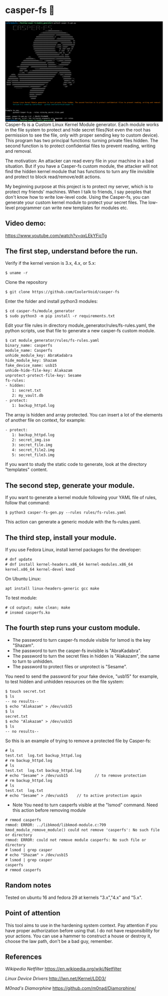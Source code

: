 # casper-fs 👻
<img align="center" src="https://github.com/CoolerVoid/casper-fs/blob/main/doc/Screenshot_9.png?raw=true">
Casper-fs is a Custom Linux Kernel Module generator. Each module works in the file system to protect and hide secret files(Not even the root has permission to see the file, only with proper sending key to custom device).
This program has two principal functions: turning private files hidden. The second function is to protect confidential files to prevent reading, writing and removal.

The motivation: An attacker can read every file in your machine in a bad situation. But if you have a Casper-fs custom module, 
the attacker will not find the hidden kernel module that has functions to turn any file invisible and protect to block read/remove/edit actions.

My beginning purpose at this project is to protect my server, which is to protect my friends' machines.
When I talk to friends, I say peoples that don't know how to write low-level code. Using the Casper-fs, you can 
generate your custom kernel module to protect your secret files. The low-level programmer can write new templates for modules etc.

## Video demo:
https://www.youtube.com/watch?v=qxLEkYFicTg


The first step, understand before the run.
--

Verify if the kernel version is 3.x, 4.x, or 5.x:
```
$ uname -r
```

Clone the repository
```
$ git clone https://github.com/CoolerVoid/casper-fs
```

Enter the folder and install python3 modules:
```
$ cd casper-fs/module_generator
$ sudo python3 -m pip install -r requirements.txt
```

Edit your file rules in directory module_generator/rules/fs-rules.yaml, the python scripts, use that file to generate a new casper-fs custom module.

```
$ cat module_generator/rules/fs-rules.yaml
binary_name: casperfs
module_name: Casperfs
unhide_module_key: AbraKadabra
hide_module_key: Shazam
fake_device_name: usb15
unhide-hide-file-key: Alakazam
unprotect-protect-file-key: Sesame 
fs-rules: 
- hidden: 
   1: secret.txt
   2: my_vault.db
- protect:
   1: backup_httpd.log
```
The array is hidden and array protected. You can insert a lot of the elements of another file on context, for example:
```
- protect:
   1: backup_httpd.log
   2: secret_img.iso
   3: secret_file.img
   4: secret_file2.img
   5: secret_file3.img
```
If you want to study the static code to generate, look at the directory "templates" content.

The second step, generate your module.
--

If you want to generate a kernel module following your YAML file of rules, follow that command:

```
$ python3 casper-fs-gen.py --rules rules/fs-rules.yaml
```
This action can generate a generic module with the fs-rules.yaml.


The third step, install your module.
--

If you use Fedora Linux, install kernel packages for the developer:
```
# dnf update
# dnf install kernel-headers.x86_64 kernel-modules.x86_64 kernel.x86_64 kernel-devel kmod
```
On Ubuntu Linux:
```
apt install linux-headers-generic gcc make
```
To test module:
```
# cd output; make clean; make
# insmod casperfs.ko
```


The fourth step runs your custom module.
--

* The password to turn casper-fs module visible for lsmod is the key "Shazam".
* The password to turn the casper-fs invisible is "AbraKadabra".
* The password to turn the secret files in hidden is "Alakazam", the same to turn to unhidden.
* The password to protect files or unprotect is "Sesame".

You need to send the password for your fake device, "usb15" for example, to test hidden and unhidden resources on the file system:
```
$ touch secret.txt
$ ls
-- no results--
$ echo "Alakazam" > /dev/usb15
$ ls
secret.txt
$ echo "Alakazam" > /dev/usb15
$ ls
-- no results--
```
So this is an example of trying to remove a protected file by Casper-fs:
```
# ls
test.txt  log.txt backup_httpd.log
# rm backup_httpd.log
# ls 
test.txt  log.txt backup_httpd.log
# echo "Sesame" > /dev/usb15            // to remove protection
# rm backup_httpd.log
# ls
test.txt  log.txt
# echo "Sesame" > /dev/usb15    // to active protection again
```

* Note
You need to turn casperfs visible at the "lsmod" command. Need this action before removing module

```
# rmmod casperfs
rmmod: ERROR: ../libkmod/libkmod-module.c:799 kmod_module_remove_module() could not remove 'casperfs': No such file or directory
rmmod: ERROR: could not remove module casperfs: No such file or directory
# lsmod | grep casper
# echo "Shazam" > /dev/usb15
# lsmod | grep casper
casperfs
# rmmod casperfs
```

Random notes
--

Tested on ubuntu 16 and fedora 29 at kernels "3.x","4.x" and "5.x".


## Point of attention
This tool aims to use in the hardening system context. Pay attention if you have proper authorization before using that. I do not have responsibility for your actions. You can use a hammer to construct a house or destroy it, choose the law path, don't be a bad guy, remember.


References
--

*Wikipedia Netfilter* 
https://en.wikipedia.org/wiki/Netfilter

*Linux Device Drivers* 
http://lwn.net/Kernel/LDD3/

*M0nad's Diamorphine* 
https://github.com/m0nad/Diamorphine/
